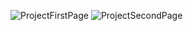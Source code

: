 ![ProjectFirstPage](https://github.com/TrifunTomevski/Simple-project-with-HTML-Bootstrap-JavaScript/assets/141524033/6fc1a8f8-e25d-4aed-9140-c17511a46ce7)
![ProjectSecondPage](https://github.com/TrifunTomevski/Simple-project-with-HTML-Bootstrap-JavaScript/assets/141524033/636270ac-15fe-45d7-9c68-607d0234122c)
